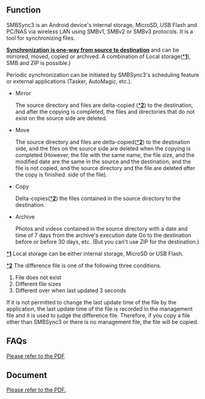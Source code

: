 ## Function

SMBSync3 is an Android device's internal storage, MicroSD, USB Flash and PC/NAS via wireless LAN using SMBv1, SMBv2 or SMBv3 protocols. It is a tool for synchronizing files. 

<u>**Synchronization is one-way from source to destination**</u> and can be mirrored, moved, copied or archived. A combination of Local storage(<u>***1**</u>), SMB and ZIP is possible.)  

Periodic synchronization can be initiated by SMBSync3's scheduling feature or external applications (Tasker, AutoMagic, etc.).

- Mirror

  The source directory and files are delta-copied (<u>***2**</u>) to the destination, and after the copying is completed, the files and directories that do not exist on the source side are deleted.

- Move

  The source directory and files are delta-copied(<u>***2**</u>) to the destination side, and the files on the source side are deleted when the copying is completed.(However, the file with the same name, the file size, and the modified date are the same in the source and the destination, and the file is not copied, and the source directory and the file are deleted after the copy is finished. side of the file).

- Copy

  Delta-copies(<u>***2**</u>) the files contained in the source directory to the destination.

- Archive

  Photos and videos contained in the source directory with a date and time of 7 days from the archive's execution date Go to the destination before or before 30 days, etc. (But you can't use ZIP for the destination.)

<u>***1**</u> Local storage can be either internal storage, MicroSD or USB Flash. 

<u>***2**</u> The difference file is one of the following three conditions.  

1. File does not exist  
2. Different file sizes  
3. Different over when last updated 3 seconds

If it is not permitted to change the last update time of the file by the application, the last update time of the file is recorded in the management file and it is used to judge the difference file. Therefore, if you copy a file other than SMBSync3 or there is no management file, the file will be copied.

## FAQs

[Please refer to the PDF](https://drive.google.com/file/d/1v4-EIWuucUErSg9uYZtycsGGn9o-T_2t/view?usp=sharing)

## Document

[Please refer to the PDF.](https://drive.google.com/file/d/1gIsulxyGBY-Fl0Ki7BJ50gPFWx0iQ9Tm/view?usp=sharing)